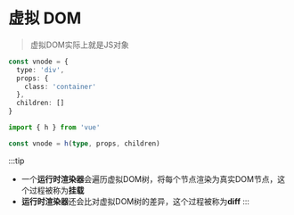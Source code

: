 # 虚拟 DOM
> 虚拟DOM实际上就是JS对象

```ts
const vnode = {
  type: 'div',
  props: {
    class: 'container'
  },
  children: []
}
```

```ts
import { h } from 'vue'

const vnode = h(type, props, children)
```

:::tip
- 一个**运行时渲染器**会遍历虚拟DOM树，将每个节点渲染为真实DOM节点，这个过程被称为**挂载**
- **运行时渲染器**还会比对虚拟DOM树的差异，这个过程被称为**diff**
:::
